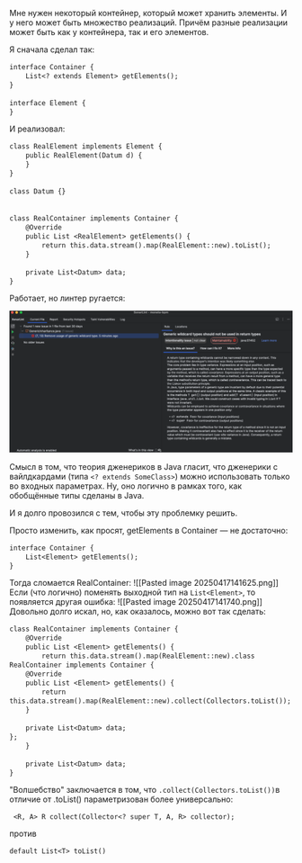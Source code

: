 Мне нужен некоторый контейнер, который может хранить элементы. И у него может быть множество реализаций. Причём разные реализации может быть как у контейнера, так и его элементов.

Я сначала сделал так:

```
interface Container {  
    List<? extends Element> getElements();  
}  
  
interface Element {  
}  
```

И реализовал:

```
class RealElement implements Element {  
    public RealElement(Datum d) {  
    }  
}  

class Datum {}  
  
  
class RealContainer implements Container {  
    @Override  
    public List <RealElement> getElements() {  
        return this.data.stream().map(RealElement::new).toList();  
    }  
  
    private List<Datum> data;  
}
```

Работает, но линтер ругается:

![…](./20250417141116.png)

Смысл в том, что теория дженериков в Java гласит, что дженерики c вайлдкардами (типа `<? extends SomeClass>`) можно использовать только во входных параметрах. Ну, оно логично в рамках того, как обобщённые типы сделаны в Java.

И я долго провозился с тем, чтобы эту проблемку решить. 

Просто изменить, как просят, getElements в Container — не достаточно:

```
interface Container {  
    List<Element> getElements();  
}
```

Тогда сломается RealContainer:
![[Pasted image 20250417141625.png]]
Если (что логично) поменять выходной тип на `List<Element>`, то появляется другая ошибка:
 ![[Pasted image 20250417141740.png]]
Довольно долго искал, но, как оказалось, можно вот так сделать:
```
class RealContainer implements Container {  
    @Override  
    public List <Element> getElements() {  
        return this.data.stream().map(RealElement::new).class RealContainer implements Container {  
    @Override  
    public List <Element> getElements() {  
        return this.data.stream().map(RealElement::new).collect(Collectors.toList());  
    }  
  
    private List<Datum> data;  
};  
    }  
  
    private List<Datum> data;  
}
```

"Волшебство" заключается в том, что `.collect(Collectors.toList())`в отличие от .toList() параметризован более универсально:
```
 <R, A> R collect(Collector<? super T, A, R> collector);
```
против
```
default List<T> toList()
```
